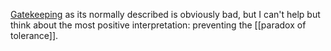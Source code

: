 [Gatekeeping](https://www.urbandictionary.com/define.php?term=Gatekeeping) as its normally described is obviously bad, but I can't help but think about the most positive interpretation: preventing the [[paradox of tolerance]].
